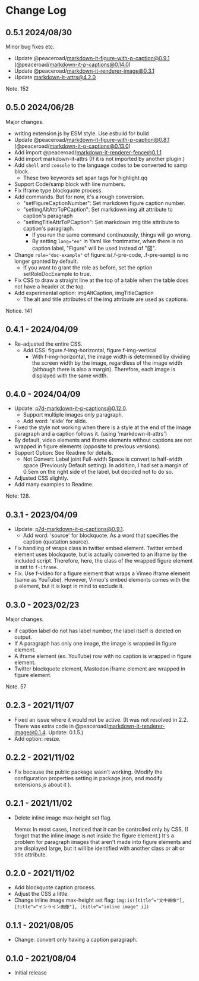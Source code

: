 # Change Log

## 0.5.1 2024/08/30

Minor bug fixes etc.

- Update @peaceroad/markdown-it-figure-with-p-caption@0.9.1 (@peaceroad/markdown-it-p-captions@0.14.0)
- Update @peaceroad/markdown-it-renderer-image@0.3.1
- Update markdown-it-attrs@4.2.0

Note. 152

## 0.5.0 2024/06/28

Major changes.

- writing extension.js by ESM style. Use esbuild for build
- Update @peaceroad/markdown-it-figure-with-p-caption@0.8.1 (@peaceroad/markdown-it-p-captions@0.13.0)
- Add import @peaceroad/markdown-it-renderer-fence@0.1.1
- Add import markdown-it-attrs (If it is not imported by another plugin.)
- Add `shell` and `console` to the language codes to be converted to samp block.
    - These two keywords set span tags for highlight.qq
- Support Code/samp block with line numbers.
- Fix Iframe type blockquote process.
- Add commands. But for now, it's a rough conversion.
    - "setFigureCaptionNumber": Set markdown figure caption number.
    - "setImgAltAttrToPCaption": Set markdown img alt attribute to caption's paragraph
    - "setImgTitleAttrToPCaption": Set markdown img title attribute to caption's paragraph.
        - If you run the same command continuously, things will go wrong.
        - By setting `lang="en"` in Yaml like frontmatter, when there is no caption label, "Figure" will be used instead of "図".
- Change `role="doc-example"` of figure:is(.f-pre-code, .f-pre-samp) is no longer granted by default.
    - If you want to grant the role as before, set the option setRoleDocExample to true.
- Fix CSS to draw a straight line at the top of a table when the table does not have a header at the top.
- Add experimental option: imgAltCaption, imgTitleCaption
    - The alt and title attributes of the img attribute are used as captions.

Notice. 141

## 0.4.1 - 2024/04/09

- Re-adjusted the entire CSS.
   - Add CSS: figure.f-img-horizontal, figure.f-img-vertical
       - With f-img-horizontal, the image width is determined by dividing the screen width by the image, regardless of the image width (although there is also a margin). Therefore, each image is displayed with the same width.

## 0.4.0 - 2024/04/09

- Update: p7d-markdown-it-p-captions@0.12.0.
    - Support multiple images only paragraph.
    - Add word: 'slide' for slide.
- Fixed the style not working when there is a style at the end of the image paragraph and a caption follows it. (using 'markdown-it-attrs')
- By default, video elements and iframe elements without captions are not wrapped in figure elements (opposite to previous versions).
- Support Option: See Readme for details.
   - Not Convert: Label joint Full-width Space is convert to half-width space (Previously Default setting). In addition, I had set a margin of 0.5em on the right side of the label, but decided not to do so.
- Adjusted CSS slightly.
- Add many examples to Readme.

Note: 128.

## 0.3.1 - 2023/04/09

- Update: p7d-markdown-it-p-captions@0.9.1.
    - Add word: 'source' for blockquote. As a word that specifies the caption (quotation source).
- Fix handling of wraps class in twitter embed element.
        Twitter embed element uses blockquote, but is actually converted to an iframe by the included script. Therefore, here, the class of the wrapped figure element is set to `f-iframe`.
- Fix. Use f-video for a figure element that wraps a Vimeo iframe element (same as YouTube). However, Vimeo's embed elements comes with the p element, but it is kept in mind to exclude it.

## 0.3.0 - 2023/02/23

Major changes.

- if caption label do not has label number, the label itself is deleted on output.
- If A paragraph has only one image, the image is wrapped in figure element.
- A iframe element (ex. YouTube) row with no caption is wrapped in figure element.
- Twitter blockquote element, Mastodon iframe element are wrapped in figure element.

Note. 57

## 0.2.3 - 2021/11/07

- Fixed an issue where it would not be active. (It was not resolved in 2.2.
There was extra code in @peaceroad/markdown-it-renderer-image@0.1.4. Update: 0.1.5.)
- Add option: resize.

## 0.2.2 - 2021/11/02

- Fix because the public package wasn't working. (Modify the configuration properties setting in package.json, and modify extensions.js about it ).

## 0.2.1 - 2021/11/02

- Delete inline image max-height set flag.

    Memo: In most cases, I noticed that it can be controlled only by CSS. (I forgot that the inline image is not inside the figure element.) It's a problem for paragraph images that aren't made into figure elements and are displayed large, but it will be identified with another class or alt or title attribute.

## 0.2.0 - 2021/11/02

- Add blockquote caption process.
- Adjust the CSS a little.
- Change inline image max-height set flag: `img:is([title^="文中画像"], [title^="インライン画像"], [title^="inline image" i])`

## 0.1.1 - 2021/08/05

- Change: convert only having a caption paragraph.

## 0.1.0 - 2021/08/04

- Initial release

